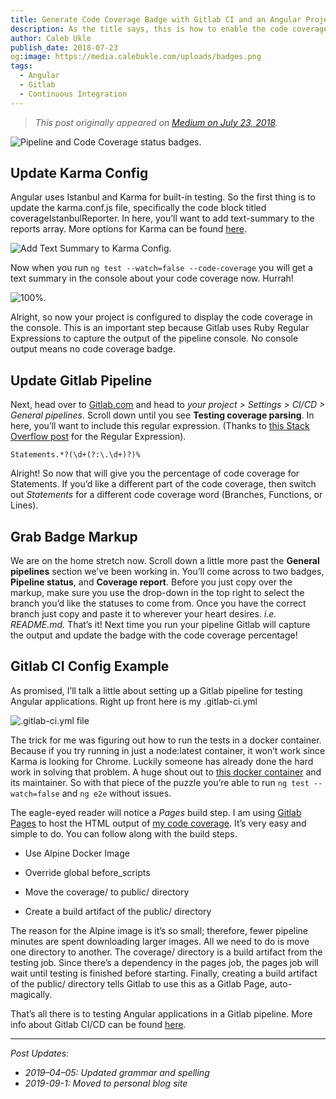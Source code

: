 ```yaml
---
title: Generate Code Coverage Badge with Gitlab CI and an Angular Project
description: As the title says, this is how to enable the code coverage badge with Angular on Gitlab CI. Also, I’ll show setting up a Gitlab pipeline for testing an Angular application at the end.
author: Caleb Ukle
publish_date: 2018-07-23
og:image: https://media.calebukle.com/uploads/badges.png
tags:
  - Angular
  - Gitlab
  - Continuous Integration
---
```


>_This post originally appeared on [Medium on July 23, 2018](https://medium.com/@caleb.ukle/code-coverage-badge-with-angular-karma-istanbul-on-gitlab-ci-9611b69ad7e)._

![Pipeline and Code Coverage status badges.](https://media.calebukle.com/uploads/badges.png)

## Update Karma Config
Angular uses Istanbul and Karma for built-in testing. So the first thing is to update the karma.conf.js file, specifically the code block titled coverageIstanbulReporter. In here, you’ll want to add text-summary to the reports array. More options for Karma can be found [here](https://github.com/mattlewis92/karma-coverage-istanbul-reporter#list-of-reporters-and-options).

![Add Text Summary to Karma Config.](https://media.calebukle.com/uploads/karma-config.png)

Now when you run `ng test --watch=false --code-coverage` you will get a text summary in the console about your code coverage now. Hurrah!

![100%.](https://media.calebukle.com/uploads/coverage-output.png)

Alright, so now your project is configured to display the code coverage in the console. This is an important step because Gitlab uses Ruby Regular Expressions to capture the output of the pipeline console. No console output means no code coverage badge.

## Update Gitlab Pipeline

Next, head over to [Gitlab.com](https://gitlab.com) and head to *your project > Settings > CI/CD > General pipelines*. Scroll down until you see **Testing coverage parsing**.
In here, you’ll want to include this regular expression. (Thanks to [this Stack Overflow post](https://stackoverflow.com/questions/39658439/how-do-i-extract-test-coverage-from-the-istanbul-text-summary-reporter-with-a-re) for the Regular Expression).

```regex
Statements.*?(\d+(?:\.\d+)?)%
```

Alright! So now that will give you the percentage of code coverage for Statements. If you’d like a different part of the code coverage, then switch out *Statements* for a different code coverage word (Branches, Functions, or Lines).

## Grab Badge Markup

We are on the home stretch now. Scroll down a little more past the **General pipelines** section we’ve been working in. You’ll come across to two badges, **Pipeline status**, and **Coverage report**. Before you just copy over the markup, make sure you use the drop-down in the top right to select the branch you’d like the statuses to come from. Once you have the correct branch just copy and paste it to wherever your heart desires. *i.e. README.md.* That’s it! Next time you run your pipeline Gitlab will capture the output and update the badge with the code coverage percentage!

## Gitlab CI Config Example

As promised, I’ll talk a little about setting up a Gitlab pipeline for testing Angular applications. Right up front here is my .gitlab-ci.yml

![.gitlab-ci.yml file](https://media.calebukle.com/uploads/gitlab-config.png)

The trick for me was figuring out how to run the tests in a docker container. Because if you try running in just a node:latest container, it won’t work since Karma is looking for Chrome. Luckily someone has already done the hard work in solving that problem. A huge shout out to [this docker container](https://hub.docker.com/r/trion/ng-cli-karma/) and its maintainer. So with that piece of the puzzle you’re able to run `ng test --watch=false` and `ng e2e` without issues.

The eagle-eyed reader will notice a *Pages* build step. I am using [Gitlab Pages](https://about.gitlab.com/features/pages/) to host the HTML output of [my code coverage](https://caleb-ukle.gitlab.io/shop-the-fridge/). It’s very easy and simple to do. You can follow along with the build steps.

* Use Alpine Docker Image

* Override global before_scripts

* Move the coverage/ to public/ directory

* Create a build artifact of the public/ directory

The reason for the Alpine image is it’s so small; therefore, fewer pipeline minutes are spent downloading larger images. All we need to do is move one directory to another. The coverage/ directory is a build artifact from the testing job. Since there’s a dependency in the pages job, the pages job will wait until testing is finished before starting. Finally, creating a build artifact of the public/ directory tells Gitlab to use this as a Gitlab Page, auto-magically.

That’s all there is to testing Angular applications in a Gitlab pipeline. More info about Gitlab CI/CD can be found [here](https://about.gitlab.com/features/gitlab-ci-cd/).

---
_Post Updates:_
- *2019–04–05: Updated grammar and spelling*
- *2019-09-1: Moved to personal blog site*
